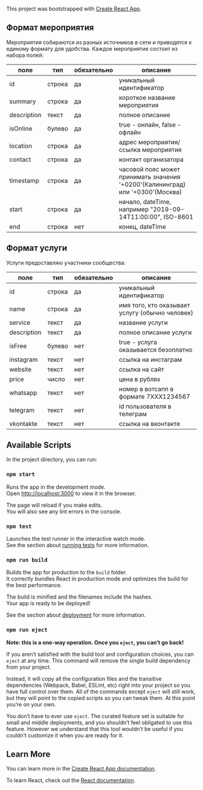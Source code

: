 This project was bootstrapped with [Create React App](https://github.com/facebook/create-react-app).

## Формат мероприятия

Мероприятия собираются из разных источников в сети и приводятся к единому формату для удобства. Каждое мероприятие состоит из набора полей:

| поле        | тип    | обязательно | описание                                                |
|-------------|--------|-------------|---------------------------------------------------------|
| id          | строка | да          | уникальный идентификатор                                |
| summary     | строка | да          | короткое название мероприятия                           |
| description | текст  | да          | полное описание                                         |
| isOnline    | булево | да          | true - онлайн, false - офлайн                           |
| location    | строка | да          | адрес мероприятия/ссылка мероприятия                    |
| contact     | строка | да          | контакт организатора                                    |
| timestamp   | строка | да          | часовой пояс может принимать значения '+0200'(Калининград) или '+0300'(Москва)|
| start       | строка | да          | начало, dateTime, например "2019-09-14T11:00:00", ISO-8601       |
| end         | строка | нет         | конец, dateTime                                         |

## Формат услуги

Услуги предоставляю участники сообщества:

| поле        | тип    | обязательно | описание                                                |
|-------------|--------|-------------|---------------------------------------------------------|
| id          | строка | да          | уникальный идентификатор                                |
| name        | строка | да          | имя того, кто оказывает услугу (обычно человек)         |
| service     | текст  | да          | название услуги                                         |
| description | текст  | да          | полное описание услуги                                  |
| isFree      | булево | нет         | true - услуга оказывается безоплатно                    |
| instagram   | текст  | нет         | ссылка на инстаграм                                     |
| website     | текст  | нет         | ссылка на сайт                                          |
| price       | число  | нет         | цена в рублях                                           |
| whatsapp    | текст  | нет         | номер в вотсапп в формате 7XXX1234567                   |
| telegram    | текст  | нет         | id пользователя в телеграм                              |
| vkontakte   | текст  | нет         | ссылка на вконтакте                                     |


## Available Scripts

In the project directory, you can run:

### `npm start`

Runs the app in the development mode.<br>
Open [http://localhost:3000](http://localhost:3000) to view it in the browser.

The page will reload if you make edits.<br>
You will also see any lint errors in the console.

### `npm test`

Launches the test runner in the interactive watch mode.<br>
See the section about [running tests](https://facebook.github.io/create-react-app/docs/running-tests) for more information.

### `npm run build`

Builds the app for production to the `build` folder.<br>
It correctly bundles React in production mode and optimizes the build for the best performance.

The build is minified and the filenames include the hashes.<br>
Your app is ready to be deployed!

See the section about [deployment](https://facebook.github.io/create-react-app/docs/deployment) for more information.

### `npm run eject`

**Note: this is a one-way operation. Once you `eject`, you can’t go back!**

If you aren’t satisfied with the build tool and configuration choices, you can `eject` at any time. This command will remove the single build dependency from your project.

Instead, it will copy all the configuration files and the transitive dependencies (Webpack, Babel, ESLint, etc) right into your project so you have full control over them. All of the commands except `eject` will still work, but they will point to the copied scripts so you can tweak them. At this point you’re on your own.

You don’t have to ever use `eject`. The curated feature set is suitable for small and middle deployments, and you shouldn’t feel obligated to use this feature. However we understand that this tool wouldn’t be useful if you couldn’t customize it when you are ready for it.

## Learn More

You can learn more in the [Create React App documentation](https://facebook.github.io/create-react-app/docs/getting-started).

To learn React, check out the [React documentation](https://reactjs.org/).
